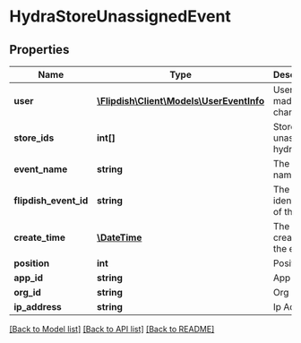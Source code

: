 # HydraStoreUnassignedEvent

## Properties
Name | Type | Description | Notes
------------ | ------------- | ------------- | -------------
**user** | [**\Flipdish\\Client\Models\UserEventInfo**](UserEventInfo.md) | User who made the change | [optional] 
**store_ids** | **int[]** | Store\\s to unassign hydra from | [optional] 
**event_name** | **string** | The event name | [optional] 
**flipdish_event_id** | **string** | The identitfier of the event | [optional] 
**create_time** | [**\DateTime**](\DateTime.md) | The time of creation of the event | [optional] 
**position** | **int** | Position | [optional] 
**app_id** | **string** | App id | [optional] 
**org_id** | **string** | Org id | [optional] 
**ip_address** | **string** | Ip Address | [optional] 

[[Back to Model list]](../README.md#documentation-for-models) [[Back to API list]](../README.md#documentation-for-api-endpoints) [[Back to README]](../README.md)


